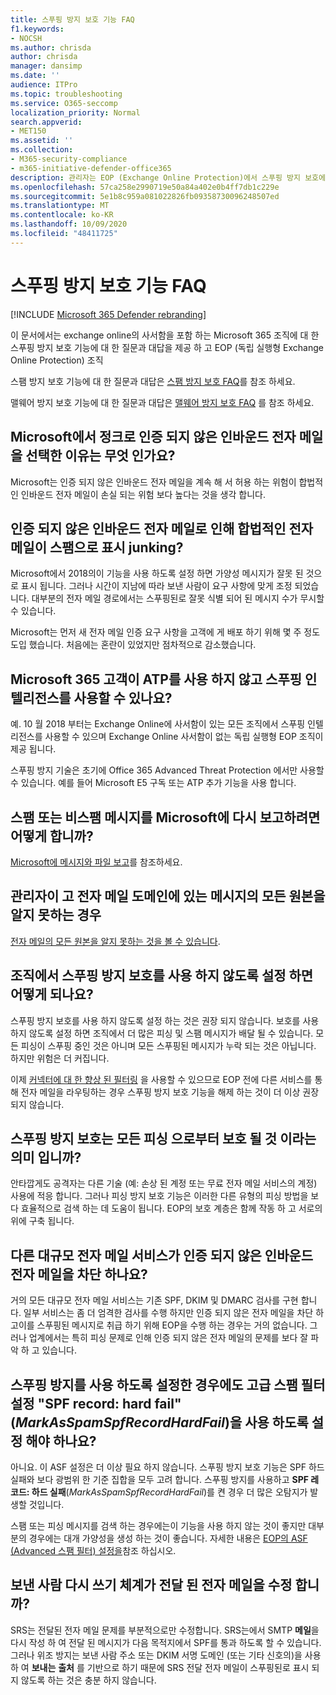 ```yaml
---
title: 스푸핑 방지 보호 기능 FAQ
f1.keywords:
- NOCSH
ms.author: chrisda
author: chrisda
manager: dansimp
ms.date: ''
audience: ITPro
ms.topic: troubleshooting
ms.service: O365-seccomp
localization_priority: Normal
search.appverid:
- MET150
ms.assetid: ''
ms.collection:
- M365-security-compliance
- m365-initiative-defender-office365
description: 관리자는 EOP (Exchange Online Protection)에서 스푸핑 방지 보호에 대 한 질문과 대답을 볼 수 있습니다.
ms.openlocfilehash: 57ca258e2990719e50a84a402e0b4ff7db1c229e
ms.sourcegitcommit: 5e1b8c959a081022826fb09358730096248507ed
ms.translationtype: MT
ms.contentlocale: ko-KR
ms.lasthandoff: 10/09/2020
ms.locfileid: "48411725"
---
```

# <a name="anti-spoofing-protection-faq"></a>스푸핑 방지 보호 기능 FAQ

[!INCLUDE [Microsoft 365 Defender rebranding](../includes/microsoft-defender-for-office.md)]


이 문서에서는 exchange online의 사서함을 포함 하는 Microsoft 365 조직에 대 한 스푸핑 방지 보호 기능에 대 한 질문과 대답을 제공 하 고 EOP (독립 실행형 Exchange Online Protection) 조직

스팸 방지 보호 기능에 대 한 질문과 대답은 [스팸 방지 보호 FAQ](anti-spam-protection-faq.md)를 참조 하세요.

맬웨어 방지 보호 기능에 대 한 질문과 대답은 [맬웨어 방지 보호 FAQ](anti-malware-protection-faq-eop.md) 를 참조 하세요.

## <a name="why-did-microsoft-choose-to-junk-unauthenticated-inbound-email"></a>Microsoft에서 정크로 인증 되지 않은 인바운드 전자 메일을 선택한 이유는 무엇 인가요?

Microsoft는 인증 되지 않은 인바운드 전자 메일을 계속 해 서 허용 하는 위험이 합법적인 인바운드 전자 메일이 손실 되는 위험 보다 높다는 것을 생각 합니다.

## <a name="does-junking-unauthenticated-inbound-email-cause-legitimate-email-to-be-marked-as-spam"></a>인증 되지 않은 인바운드 전자 메일로 인해 합법적인 전자 메일이 스팸으로 표시 junking?

Microsoft에서 2018의이 기능을 사용 하도록 설정 하면 가양성 메시지가 잘못 된 것으로 표시 됩니다. 그러나 시간이 지남에 따라 보낸 사람이 요구 사항에 맞게 조정 되었습니다. 대부분의 전자 메일 경로에서는 스푸핑된로 잘못 식별 되어 된 메시지 수가 무시할 수 있습니다.

Microsoft는 먼저 새 전자 메일 인증 요구 사항을 고객에 게 배포 하기 위해 몇 주 정도 도입 했습니다. 처음에는 혼란이 있었지만 점차적으로 감소했습니다.

## <a name="is-spoof-intelligence-available-to-microsoft-365-customers-without-atp"></a>Microsoft 365 고객이 ATP를 사용 하지 않고 스푸핑 인텔리전스를 사용할 수 있나요?

예. 10 월 2018 부터는 Exchange Online에 사서함이 있는 모든 조직에서 스푸핑 인텔리전스를 사용할 수 있으며 Exchange Online 사서함이 없는 독립 실행형 EOP 조직이 제공 됩니다.

스푸핑 방지 기술은 초기에 Office 365 Advanced Threat Protection 에서만 사용할 수 있습니다. 예를 들어 Microsoft E5 구독 또는 ATP 추가 기능을 사용 합니다.

## <a name="how-can-i-report-spam-or-non-spam-messages-back-to-microsoft"></a>스팸 또는 비스팸 메시지를 Microsoft에 다시 보고하려면 어떻게 합니까?

[Microsoft에 메시지와 파일 보고](report-junk-email-messages-to-microsoft.md)를 참조하세요.

## <a name="im-an-admin-and-i-dont-know-all-of-sources-for-messages-in-my-email-domain"></a>관리자이 고 전자 메일 도메인에 있는 메시지의 모든 원본을 알지 못하는 경우

[전자 메일의 모든 원본을 알지 못하는 것을 볼 수 있습니다](email-validation-and-authentication.md#you-dont-know-all-sources-for-your-email).

## <a name="what-happens-if-i-disable-anti-spoofing-protection-for-my-organization"></a>조직에서 스푸핑 방지 보호를 사용 하지 않도록 설정 하면 어떻게 되나요?

스푸핑 방지 보호를 사용 하지 않도록 설정 하는 것은 권장 되지 않습니다. 보호를 사용 하지 않도록 설정 하면 조직에서 더 많은 피싱 및 스팸 메시지가 배달 될 수 있습니다. 모든 피싱이 스푸핑 중인 것은 아니며 모든 스푸핑된 메시지가 누락 되는 것은 아닙니다. 하지만 위험은 더 커집니다.

이제 [커넥터에 대 한 향상 된 필터링](https://docs.microsoft.com/exchange/mail-flow-best-practices/use-connectors-to-configure-mail-flow/enhanced-filtering-for-connectors) 을 사용할 수 있으므로 EOP 전에 다른 서비스를 통해 전자 메일을 라우팅하는 경우 스푸핑 방지 보호 기능을 해제 하는 것이 더 이상 권장 되지 않습니다.

## <a name="does-anti-spoofing-protection-mean-i-will-be-protected-from-all-phishing"></a>스푸핑 방지 보호는 모든 피싱 으로부터 보호 될 것 이라는 의미 입니까?

안타깝게도 공격자는 다른 기술 (예: 손상 된 계정 또는 무료 전자 메일 서비스의 계정) 사용에 적응 합니다. 그러나 피싱 방지 보호 기능은 이러한 다른 유형의 피싱 방법을 보다 효율적으로 검색 하는 데 도움이 됩니다. EOP의 보호 계층은 함께 작동 하 고 서로의 위에 구축 됩니다.

## <a name="do-other-large-email-services-block-unauthenticated-inbound-email"></a>다른 대규모 전자 메일 서비스가 인증 되지 않은 인바운드 전자 메일을 차단 하나요?

거의 모든 대규모 전자 메일 서비스는 기존 SPF, DKIM 및 DMARC 검사를 구현 합니다. 일부 서비스는 좀 더 엄격한 검사를 수행 하지만 인증 되지 않은 전자 메일을 차단 하 고이를 스푸핑된 메시지로 취급 하기 위해 EOP을 수행 하는 경우는 거의 없습니다. 그러나 업계에서는 특히 피싱 문제로 인해 인증 되지 않은 전자 메일의 문제를 보다 잘 파악 하 고 있습니다.

## <a name="do-i-still-need-to-enable-the-advanced-spam-filter-setting-spf-record-hard-fail-_markasspamspfrecordhardfail_-if-i-enable-anti-spoofing"></a>스푸핑 방지를 사용 하도록 설정한 경우에도 고급 스팸 필터 설정 "SPF record: hard fail" (_MarkAsSpamSpfRecordHardFail_)을 사용 하도록 설정 해야 하나요?

아니요. 이 ASF 설정은 더 이상 필요 하지 않습니다. 스푸핑 방지 보호 기능은 SPF 하드 실패와 보다 광범위 한 기준 집합을 모두 고려 합니다. 스푸핑 방지를 사용하고 **SPF 레코드: 하드 실패**(_MarkAsSpamSpfRecordHardFail_)를 켠 경우 더 많은 오탐지가 발생할 것입니다.

스팸 또는 피싱 메시지를 검색 하는 경우에는이 기능을 사용 하지 않는 것이 좋지만 대부분의 경우에는 대개 가양성을 생성 하는 것이 좋습니다. 자세한 내용은 [EOP의 ASF (Advanced 스팸 필터) 설정을](advanced-spam-filtering-asf-options.md)참조 하십시오.

## <a name="does-sender-rewriting-scheme-help-fix-forwarded-email"></a>보낸 사람 다시 쓰기 체계가 전달 된 전자 메일을 수정 합니까?

SRS는 전달된 전자 메일 문제를 부분적으로만 수정합니다. SRS는에서 SMTP **메일**을 다시 작성 하 여 전달 된 메시지가 다음 목적지에서 SPF를 통과 하도록 할 수 있습니다. 그러나 위조 방지는 보낸 사람 주소 또는 DKIM 서명 도메인 (또는 기타 신호의)을 사용 하 여 **보내는** **출처** 를 기반으로 하기 때문에 SRS 전달 전자 메일이 스푸핑된로 표시 되지 않도록 하는 것은 충분 하지 않습니다.
